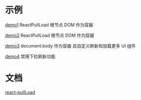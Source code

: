 # 示例
[demo1](https://react-ld.github.io/react-pullLoad/index1.html) ReactPullLoad 根节点 DOM 作为容器

[demo2](https://react-ld.github.io/react-pullLoad/index2.html) ReactPullLoad 根节点 DOM 作为容器

[demo3](https://react-ld.github.io/react-pullLoad/index3.html) document.body 作为容器 且自定义刷新和加载更多 UI 组件

[demo4](https://react-ld.github.io/react-pullLoad/index4.html) 禁用下拉刷新功能

# 文档

 [react-pullLoad](https://github.com/react-ld/react-pullLoad)